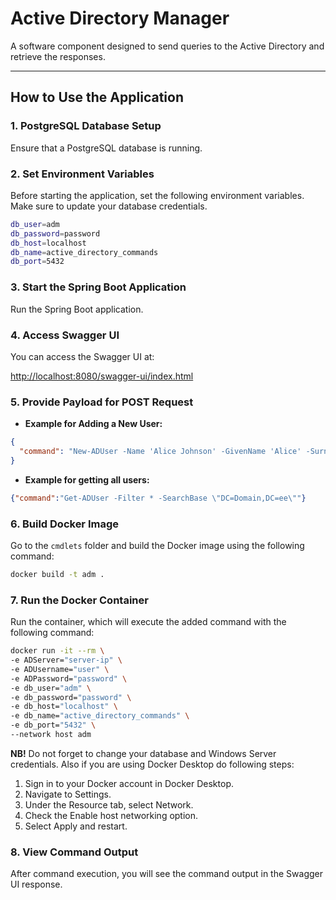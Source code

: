 # Active Directory Manager

A software component designed to send queries to the Active Directory and retrieve the responses.

---

## How to Use the Application

### 1. PostgreSQL Database Setup
Ensure that a PostgreSQL database is running.

### 2. Set Environment Variables
Before starting the application, set the following environment variables. Make sure to update your database credentials.

```bash
db_user=adm
db_password=password
db_host=localhost
db_name=active_directory_commands
db_port=5432
```
### 3. Start the Spring Boot Application
Run the Spring Boot application.

### 4. Access Swagger UI
You can access the Swagger UI at:

[http://localhost:8080/swagger-ui/index.html](http://localhost:8080/swagger-ui/index.html)

### 5. Provide Payload for POST Request

- **Example for Adding a New User:**

```json
{
  "command": "New-ADUser -Name 'Alice Johnson' -GivenName 'Alice' -Surname 'Johnson' -SamAccountName 'ajohnson012' -UserPrincipalName 'ajohnnson02@domain.com' -Path 'CN=Users,DC=Domain,DC=ee' -AccountPassword (ConvertTo-SecureString 'ComplexP@ssw0rd4567' -AsPlainText -Force) -Enabled $true"
}
```

- **Example for getting all users:**

```json
{"command":"Get-ADUser -Filter * -SearchBase \"DC=Domain,DC=ee\""}
```
### 6. Build Docker Image
Go to the `cmdlets` folder and build the Docker image using the following command:

```bash
docker build -t adm .
```

### 7. Run the Docker Container
Run the container, which will execute the added command with the following command:

```bash
docker run -it --rm \
-e ADServer="server-ip" \
-e ADUsername="user" \
-e ADPassword="password" \
-e db_user="adm" \
-e db_password="password" \
-e db_host="localhost" \
-e db_name="active_directory_commands" \
-e db_port="5432" \
--network host adm
```
**NB!** Do not forget to change your database and Windows Server credentials. Also if you are using Docker Desktop do following steps: 
1. Sign in to your Docker account in Docker Desktop.
2. Navigate to Settings.
3. Under the Resource tab, select Network.
4. Check the Enable host networking option.
5. Select Apply and restart.

### 8. View Command Output
After command execution, you will see the command output in the Swagger UI response.
